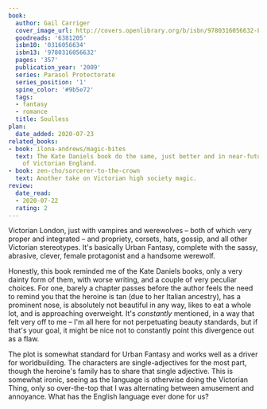 ```yaml
---
book:
  author: Gail Carriger
  cover_image_url: http://covers.openlibrary.org/b/isbn/9780316056632-L.jpg
  goodreads: '6381205'
  isbn10: '0316056634'
  isbn13: '9780316056632'
  pages: '357'
  publication_year: '2009'
  series: Parasol Protectorate
  series_position: '1'
  spine_color: '#9b5e72'
  tags:
  - fantasy
  - romance
  title: Soulless
plan:
  date_added: 2020-07-23
related_books:
- book: ilona-andrews/magic-bites
  text: The Kate Daniels book do the same, just better and in near-future USA instead
    of Victorian England.
- book: zen-cho/sorcerer-to-the-crown
  text: Another take on Victorian high society magic.
review:
  date_read:
  - 2020-07-22
  rating: 2
---
```


Victorian London, just with vampires and werewolves – both of which very proper and integrated – and propriety, corsets,
hats, gossip, and all other Victorian stereotypes. It's basically Urban Fantasy, complete with the sassy, abrasive,
clever, female protagonist and a handsome werewolf.

Honestly, this book reminded me of the Kate Daniels books, only a very dainty form of them, with worse writing, and a
couple of very peculiar choices. For one, barely a chapter passes before the author feels the need to remind you that
the heroine is tan (due to her Italian ancestry), has a prominent nose, is absolutely not beautiful in any way, likes to
eat a whole lot, and is approaching overweight. It's *constantly* mentioned, in a way that felt very off to me – I'm all
here for not perpetuating beauty standards, but if that's your goal, it might be nice not to constantly point this
divergence out as a flaw.

The plot is somewhat standard for Urban Fantasy and works well as a driver for worldbuilding. The characters are
single-adjectives for the most part, though the heroine's family has to share that single adjective. This is somewhat
ironic, seeing as the language is otherwise doing the Victorian Thing, only so over-the-top that I was alternating
between amusement and annoyance. What has the English language ever done for us?
